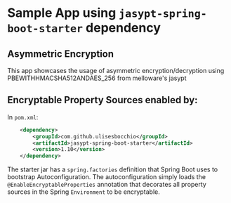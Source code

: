 # Sample App using `jasypt-spring-boot-starter` dependency

 ## Asymmetric Encryption
 
 This app showcases the usage of asymmetric encryption/decryption using PBEWITHHMACSHA512ANDAES_256 from melloware's jasypt
 
## Encryptable Property Sources enabled by:

In `pom.xml`:

```xml
    <dependency>
        <groupId>com.github.ulisesbocchio</groupId>
        <artifactId>jasypt-spring-boot-starter</artifactId>
        <version>1.10</version>
    </dependency>

```
The starter jar has a `spring.factories` definition that Spring Boot uses to bootstrap Autoconfiguration. The autoconfiguration
 simply loads the `@EnableEncryptableProperties` annotation that decorates all property sources in the Spring `Environment` to be
 encryptable.
 
 
